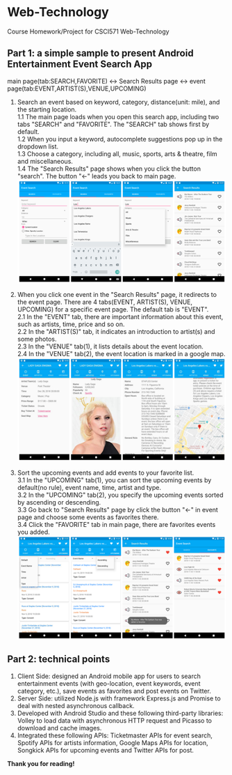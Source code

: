 # Web-Technology

Course Homework/Project for CSCI571 Web-Technology

## Part 1: a simple sample to present Android Entertainment Event Search App

main page(tab:SEARCH,FAVORITE) <-> Search Results page <-> event page(tab:EVENT,ARTIST(S),VENUE,UPCOMING)  

1. Search an event based on keyword, category, distance(unit: mile), and the starting location.   
1.1 The main page loads when you open this search app, including two tabs "SEARCH" and "FAVORITE". The "SEARCH" tab shows first by default.  
1.2 When you input a keyword, autocomplete suggestions pop up in the dropdown list.  
1.3 Choose a category, including all, music, sports, arts & theatre, film and miscellaneous.  
1.4 The "Search Results" page shows when you click the button "search". The button "<-" leads you back to main page.
![image](https://github.com/SaoriKaku/Web-Technology/blob/master/images/EventSearch-1.jpg)

2. When you click one event in the "Search Results" page, it redirects to the event page. There are 4 tabs(EVENT, ARTIST(S), VENUE, UPCOMING) for a specific event page. The default tab is "EVENT".  
2.1 In the "EVENT" tab, there are important information about this event, such as artists, time, price and so on.  
2.2 In the "ARTIST(S)" tab, it indicates an introduction to artist(s) and some photos.  
2.3 In the "VENUE" tab(1), it lists details about the event location.  
2.4 In the "VENUE" tab(2), the event location is marked in a google map.
![image](https://github.com/SaoriKaku/Web-Technology/blob/master/images/EventSearch-2.jpg)

3. Sort the upcoming events and add events to your favorite list.  
3.1 In the "UPCOMING" tab(1), you can sort the upcoming events by default(no rule), event name, time, artist and type.  
3.2 In the "UPCOMING" tab(2), you specify the upcoming events sorted by ascending or descending.  
3.3 Go back to "Search Results" page by click the button "<-" in event page and choose some events as favorites there.  
3.4 Click the "FAVORITE" tab in main page, there are favorites events you added.
![image](https://github.com/SaoriKaku/Web-Technology/blob/master/images/EventSearch-3.jpg)

## Part 2: technical points

1. Client Side: designed an Android mobile app for users to search entertainment events (with geo-location, event keywords, event category, etc.), save events as favorites and post events on Twitter.
2. Server Side: utilized Node.js with framework Express.js and Promise to deal with nested asynchronous callback.
3. Developed with Android Studio and these following third-party libraries: Volley to load data with asynchronous HTTP request and Picasso to download and cache images.
4. Integrated these following APIs: Ticketmaster APIs for event search, Spotify APIs for artists information, Google Maps APIs for location, Songkick APIs for upcoming events and Twitter APIs for post.

**Thank you for reading!**

